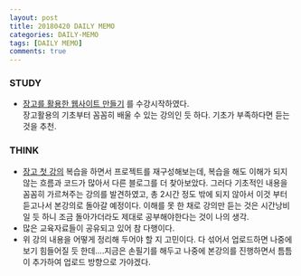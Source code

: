 ```yaml
---
layout: post
title: 20180420 DAILY MEMO
categories: DAILY-MEMO
tags: [DAILY MEMO]
comments: true
---
```


### STUDY
-  [장고를 활용한 웹사이트 만들기](https://programmers.co.kr/learn/courses/6) 를 수강시작하였다. <br>장고활용의 기초부터 꼼꼼히 배울 수 있는 강의인 듯 하다. 기초가 부족하다면 듣는 것을 추천.


### THINK

- [장고 첫 강의](https://nomade.kr/vod/django/) 복습을 하면서 프로젝트를 재구성해보는데, 복습을 해도 이해가 되지 않는 흐름과 코드가 많아서 다른 블로그를 더 찾아보았다. 그러다 기초적인 내용을 꼼꼼히 가르쳐주는 강의를 발견하였고, 총 2시간 정도 밖에 되지 않아서 이것 부터 듣고나서 본강의로 돌아갈 예정이다. 이해를 못 한 채로 강의만 듣는 것은 시간낭비일 듯 하니 조금 돌아가더라도 제대로 공부해야한다는 것이 나의 생각.
- 많은 교육자료들이 공유되고 있어 참 다행이다. 
- 위 강의 내용을 어떻게 정리해 두어야 할 지 고민이다. 다 섞어서 업로드하면 나중에 보기 힘들어질 듯 한데....지금은 손필기를 해두고 나중에 본강의를 진행하면서 틈틈이 추가하여 업로드 방향으로 가야겠다.


